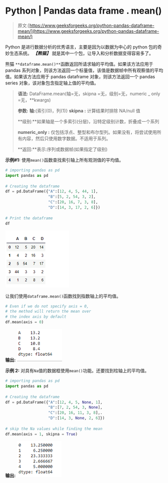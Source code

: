 # Python | Pandas data frame . mean()

> 原文:[https://www.geeksforgeeks.org/python-pandas-dataframe-mean/](https://www.geeksforgeeks.org/python-pandas-dataframe-mean/)

Python 是进行数据分析的优秀语言，主要是因为以数据为中心的 python 包的奇妙生态系统。 ***【熊猫】*** 就是其中一个包，让导入和分析数据变得容易多了。

熊猫 `**dataframe.mean()**`函数返回所请求轴的平均值。如果该方法应用于 pandas 系列对象，则该方法返回一个标量值，该值是数据帧中所有观察值的平均值。如果该方法应用于 pandas dataframe 对象，则该方法返回一个 pandas series 对象，该对象包含指定轴上值的平均值。

> **语法:** DataFrame.mean(轴=无，skipna =无，级别=无，numeric _ only =无，**kwargs)
> 
> **参数:**
> **轴:**{索引(0)，列(1)}
> **skipna :** 计算结果时排除 NA/null 值
> 
> **级别:**如果轴是一个多索引(分层)，沿特定级别计数，折叠成一个系列
> 
> **numeric_only :** 仅包括浮点、整型和布尔型列。如果没有，将尝试使用所有内容，然后只使用数字数据。不适用于系列。
> 
> **返回:**表示:序列或数据帧(如果指定了级别)

**示例#1:** 使用`mean()`函数查找索引轴上所有观测值的平均值。

```py
# importing pandas as pd
import pandas as pd

# Creating the dataframe 
df = pd.DataFrame({"A":[12, 4, 5, 44, 1],
                   "B":[5, 2, 54, 3, 2], 
                   "C":[20, 16, 7, 3, 8],
                   "D":[14, 3, 17, 2, 6]})

# Print the dataframe
df
```

![](img/06fb933825fd3c59f9328866de87d49e.png)

让我们使用`dataframe.mean()`函数找到指数轴上的平均值。

```py
# Even if we do not specify axis = 0,
# the method will return the mean over
# the index axis by default
df.mean(axis = 0)
```

**输出:**
![](img/9e681ec4fe52b14a3fe53b61be1ff572.png)

**示例 2:** 对具有`Na`值的数据框使用`mean()`功能。还要找到柱轴上的平均值。

```py
# importing pandas as pd
import pandas as pd

# Creating the dataframe 
df = pd.DataFrame({"A":[12, 4, 5, None, 1],
                   "B":[7, 2, 54, 3, None],
                   "C":[20, 16, 11, 3, 8],.
                   "D":[14, 3, None, 2, 6]})

# skip the Na values while finding the mean
df.mean(axis = 1, skipna = True)
```

**输出:**
![](img/06f1e0a7245e819e8b11335e7430c523.png)